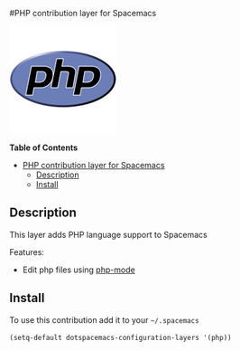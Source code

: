 #PHP contribution layer for Spacemacs
 
![logo](img/php.png)
<!-- markdown-toc start - Don't edit this section. Run M-x markdown-toc/generate-toc again -->
**Table of Contents**

- [PHP contribution layer for Spacemacs](#php-contribution-layer-for-spacemacs)
    - [Description](#description)
    - [Install](#install)

<!-- markdown-toc end -->

## Description
This layer adds PHP language support to Spacemacs

Features:
- Edit php files using [php-mode][]

## Install

To use this contribution add it to your `~/.spacemacs`

```elisp
(setq-default dotspacemacs-configuration-layers '(php))
```
[php-mode]: https://github.com/ejmr/php-mode 
